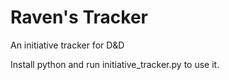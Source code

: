 # Raven's Tracker
An initiative tracker for D&amp;D

Install python and run initiative_tracker.py to use it.
